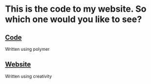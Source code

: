 This is the code to my website. So which one  would you like to see?
======================================================================

[Code](https://github.com/ravindranathakila/ravindranathakila.github.com.git)
-------------------------------------------------------------------------
Written using polymer

[Website](http://ravindranathakila.com)
-----------------------------------------
Written using creativity
